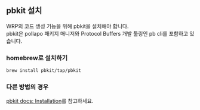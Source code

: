 ## pbkit 설치

WRP의 코드 생성 기능을 위해 pbkit을 설치해야 합니다.\
pbkit은 pollapo 패키지 매니저와 Protocol Buffers 개발 툴링인 pb cli를 포함하고 있습니다.

### homebrew로 설치하기

```sh
brew install pbkit/tap/pbkit
```

### 다른 방법의 경우

[pbkit docs: Installation](https://pbkit.dev/docs/getting-started/installation)를
참고하세요.
